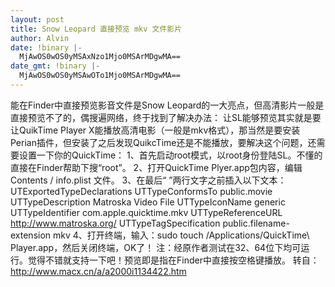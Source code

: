 ```yaml
---
layout: post
title: Snow Leopard 直接预览 mkv 文件影片
author: Alvin
date: !binary |-
  MjAwOS0wOS0yMSAxNzo1Mjo0MSArMDgwMA==
date_gmt: !binary |-
  MjAwOS0wOS0yMSAwOTo1Mjo0MSArMDgwMA==
---
```

能在Finder中直接预览影音文件是Snow Leopard的一大亮点，但高清影片一般是直接预览不了的，偶搜遍网络，终于找到了解决办法：
让SL能够预览其实就是要让QuikTime Player X能播放高清电影（一般是mkv格式），那当然是要安装Perian插件，但安装了之后发现QuikcTime还是不能播放，要解决这个问题，还需要设置一下你的QuickTime：
1、首先启动root模式，以root身份登陆SL。不懂的直接在Finder帮助下搜“root”。
2、打开QuickTime Plyer.app包内容，编辑 Contents / info.plist 文件。
3、在最后“</dict> </plist> ”两行文字之前插入以下文本：
<key>UTExportedTypeDeclarations</key>
<array>
<dict>
<key>UTTypeConformsTo</key>
<array>
<string>public.movie</string>
</array>
<key>UTTypeDescription</key>
<string>Matroska Video File</string>
<key>UTTypeIconName</key>
<string>generic</string>
<key>UTTypeIdentifier</key>
<string>com.apple.quicktime.mkv</string>
<key>UTTypeReferenceURL</key>
<string>http://www.matroska.org/</string>
<key>UTTypeTagSpecification</key>
<dict>
<key>public.filename-extension</key>
<array>
<string>mkv</string>
</array>
</dict>
</dict>
</array>
4、打开终端，输入：sudo touch /Applications/QuickTime\ Player.app，然后关闭终端，OK了！
注：经原作者测试在32、64位下均可运行。觉得不错就支持一下吧！预览即是指在Finder中直接按空格键播放。
转自：http://www.macx.cn/a/a2000i1134422.htm
